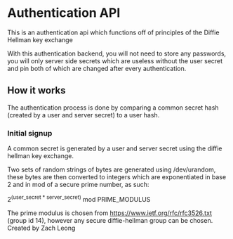 # Authentication API
This is an authentication api which functions off of principles of the Diffie Hellman key exchange

With this authentication backend, you will not need to store any passwords, you will only server side secrets which are useless without the user secret and pin both of which are changed after every authentication.

## How it works
The authentication process is done by comparing a common secret hash (created by a user and server secret) to a user hash.

### Initial signup
A common secret is generated by a user and server secret using the diffie hellman key exchange.

Two sets of random strings of bytes are generated using /dev/urandom, these bytes are then converted to integers which are exponentiated in base 2 and in mod of a secure prime number, as such:

2<sup>(user_secret * server_secret)</sup>  mod  PRIME_MODULUS

The prime modulus is chosen from https://www.ietf.org/rfc/rfc3526.txt (group id 14), however any secure diffie-hellman group can be chosen.
Created by Zach Leong